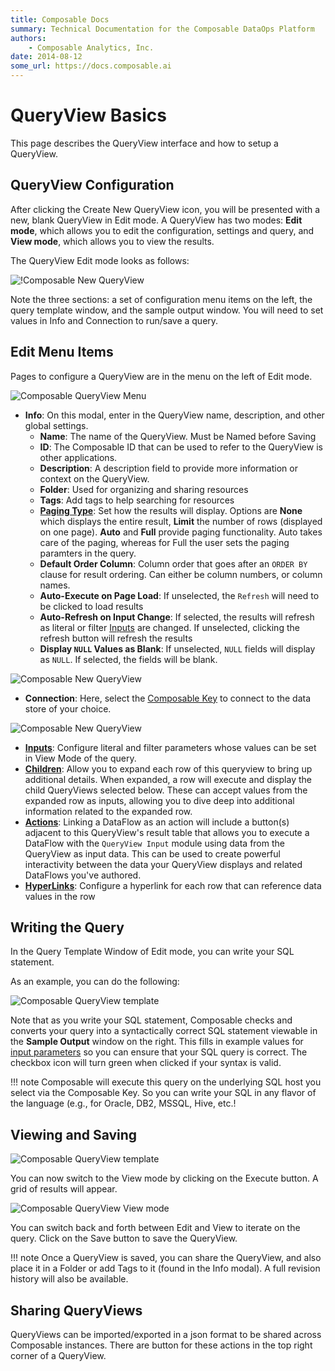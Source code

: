 ```yaml
---
title: Composable Docs
summary: Technical Documentation for the Composable DataOps Platform
authors:
    - Composable Analytics, Inc.
date: 2014-08-12
some_url: https://docs.composable.ai
---
```


# QueryView Basics

This page describes the QueryView interface and how to setup a QueryView.

## QueryView Configuration

After clicking the Create New QueryView icon, you will be presented with a new, blank QueryView in Edit mode. A QueryView has two modes: **Edit mode**, which allows you to edit the configuration, settings and query, and **View mode**, which allows you to view the results.

The QueryView Edit mode looks as follows:

![!Composable New QueryView](img/04.02.Img_1.png)

Note the three sections: a set of configuration menu items on the left, the query template window, and the sample output window. You will need to set values in Info and Connection to run/save a query.

## Edit Menu Items

Pages to configure a QueryView are in the menu on the left of Edit mode.

![Composable QueryView Menu](img/04.02.Img_2.png)

- **Info**: On this modal, enter in the QueryView name, description, and other global settings.
    - **Name**: The name of the QueryView. Must be Named before Saving
    - **ID**: The Composable ID that can be used to refer to the QueryView is other applications.
    - **Description**: A description field to provide more information or context on the QueryView.
    - **Folder**: Used for organizing and sharing resources
    - **Tags**: Add tags to help searching for resources
    - [**Paging Type**](./Paging.md): Set how the results will display. Options are **None** which displays the entire result, **Limit** the number of rows (displayed on one page). **Auto** and **Full** provide paging functionality. Auto takes care of the paging, whereas for Full the user sets the paging paramters in the query. 
    - **Default Order Column**: Column order that goes after an `ORDER BY` clause for result ordering. Can either be column numbers, or column names.
    - **Auto-Execute on Page Load**: If unselected, the `Refresh` will need to be clicked to load results
    - **Auto-Refresh on Input Change**: If selected, the results will refresh as literal or filter [Inputs](./Inputs.md) are changed. If unselected, clicking the refresh button will refresh the results
    - **Display `NULL` Values as Blank**: If unselected, `NULL` fields will display as `NULL`. If selected, the fields will be blank.

![Composable New QueryView](img/04.02.Img_3.png)

- **Connection**: Here, select the [Composable Key](../Keys/01.Overview.md) to connect to the data store of your choice.

![Composable New QueryView](img/04.02.Img_4.png)

- [**Inputs**](./Inputs.md): Configure literal and filter parameters whose values can be set in View Mode of the query.
- [**Children**](./ChildrenQueries.md): Allow you to expand each row of this queryview to bring up additional details. When expanded, a row will execute and display the child QueryViews selected below. These can accept values from the expanded row as inputs, allowing you to dive deep into additional information related to the expanded row.
- [**Actions**](./Actions.md): Linking a DataFlow as an action will include a button(s) adjacent to this QueryView's result table that allows you to execute a DataFlow with the `QueryView Input` module using data from the QueryView as input data. This can be used to create powerful interactivity between the data your QueryView displays and related DataFlows you've authored.
- [**HyperLinks**](./Hyperlinks.md): Configure a hyperlink for each row that can reference data values in the row

## Writing the Query

In the Query Template Window of Edit mode, you can write your SQL statement.

As an example, you can do the following:

![Composable QueryView template](img/04.02.Img_5.png)

Note that as you write your SQL statement, Composable checks and converts your query into a syntactically correct SQL statement viewable in the **Sample Output** window on the right. This fills in example values for [input parameters](./Inputs.md) so you can ensure that your SQL query is correct. The checkbox icon will turn green when clicked if your syntax is valid.

!!! note
    Composable will execute this query on the underlying SQL host you select via the Composable Key. So you can write your SQL in any flavor of the language (e.g., for Oracle, DB2, MSSQL, Hive, etc.! 

## Viewing and Saving

![Composable QueryView template](img/04.02.Img_6.png)

You can now switch to the View mode by clicking on the Execute button. A grid of results will appear.

![Composable QueryView View mode](img/04.02.Img_7.png)

You can switch back and forth between Edit and View to iterate on the query. Click on the Save button to save the QueryView.

!!! note
    Once a QueryView is saved, you can share the QueryView, and also place it in a Folder or add Tags to it (found in the Info modal). A full revision history will also be available.

## Sharing QueryViews

QueryViews can be imported/exported in a json format to be shared across Composable instances. There are button for these actions in the top right corner of a QueryView.

